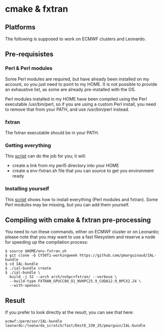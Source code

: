 # cmake & fxtran

## Platforms

The following is supposed to work on ECMWF clusters and Leonardo.

## Pre-requisistes

### Perl & Perl modules

Some Perl modules are required, but have already been installed on my account, so you just need to point to my HOME. It is not possible to provide an exhaustive list, as some are already pre-installed with the OS.

Perl modules installed in my HOME have been compiled using the Perl executable /usr/bin/perl, so if you are using a custom Perl install, you need to remove that from your PATH, and use /usr/bin/perl instead.

### fxtran

The fxtran executable should be in your PATH.

### Getting everything

This [script](pre-fxtran.sh) can do the job for you; it will:
- create a link from my perl5 directory into your HOME
- create a env-fxtran.sh file that you can source to get you environment ready

### Installing yourself

This [script](perl5.sh) shows how to install everything (Perl modules and fxtran). Some Perl modules may be missing, but you can add them yourself.

## Compiling with cmake & fxtran pre-processing

You need to run these commands, either on ECMWF cluster or on Leonardo; please note that you may want to use a fast filesystem and reserve a node for speeding up the compilation process:

```
$ source $HOME/env-fxtran.sh
$ git clone -b CY50T1-workingweek https://github.com/pmarguinaud/IAL-bundle
$ cd IAL-bundle
$ ./ial-bundle create
$ ./ial-bundle \
  build -j 32 --arch arch/nvhpc+fxtran/ --verbose \
  --build-type FXTRAN_GPUCC80_O1_NVHPC25.9_CUDA12.9_HPCX2.24 \
  --with-openacc
```
## Result

If you prefer to look directly at the result, you can see that here:
```
ecmwf:/perm/sor/IAL-bundle
leonardo:/leonardo_scratch/fast/DestE_330_25/pmarguin/IAL-bundle
```
